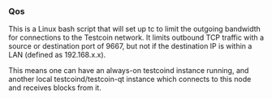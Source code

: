 ### Qos ###

This is a Linux bash script that will set up tc to limit the outgoing bandwidth for connections to the Testcoin network. It limits outbound TCP traffic with a source or destination port of 9667, but not if the destination IP is within a LAN (defined as 192.168.x.x).

This means one can have an always-on testcoind instance running, and another local testcoind/testcoin-qt instance which connects to this node and receives blocks from it.
